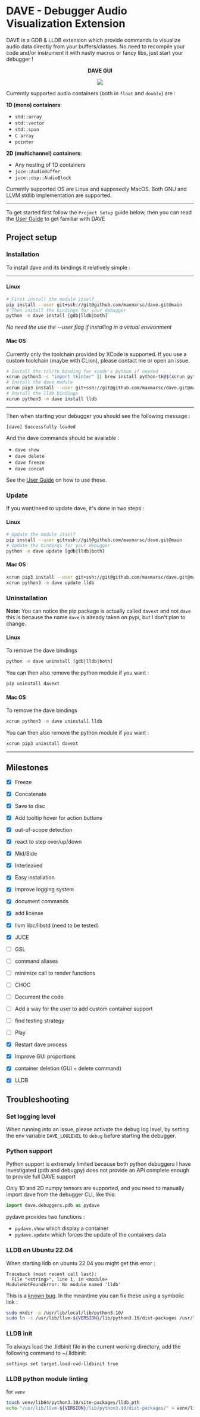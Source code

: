 # DAVE - Debugger Audio Visualization Extension
DAVE is a GDB & LLDB extension which provide commands to visualize audio data
directly from your buffers/classes. No need to recompile your code and/or instrument
it with nasty macros or fancy libs, just start your debugger !

<p align="center">
    <b> DAVE GUI </b>
</p>
<p align="center">
    <img src=".pictures/phase.png">
</p>

Currently supported audio containers (both in `float` and `double`) are :

__1D (mono) containers__:
- `std::array`
- `std::vector`
- `std::span`
- `C array`
- `pointer`

__2D (multichannel) containers__:
- Any nesting of 1D containers
- `juce::AudioBuffer`
- `juce::dsp::AudioBlock`

Currently supported OS are Linux and supposedly MacOS. Both GNU and LLVM stdlib
implementation are supported.

---

To get started first follow the `Project Setup` guide below, then you can read 
the [User Guide](USER_GUIDE.md) to get familiar with DAVE

## Project setup
### Installation
To install dave and its bindings it relatively simple :

---
#### Linux
```bash
# First install the module itself
pip install --user git+ssh://git@github.com/maxmarsc/dave.git@main
# Then install the bindings for your debugger
python -m dave install [gdb|lldb|both]
```

*No need the use the --user flag if installing in a virtual environment*

#### Mac OS
Currently only the toolchain provided by XCode is supported. If you use a custom
toolchain (maybe with CLion), please contact me or open an issue.
```bash
# Install the tcl/tk binding for xcode's python if needed
xcrun python3 -c "import tkinter" || brew install python-tk@$(xcrun python3 --version | grep -oE '[0-9]+\.[0-9]+' | head -n1)
# Install the dave module
xcrun pip3 install --user git+ssh://git@github.com/maxmarsc/dave.git@main
# Install the lldb bindings
xcrun python3 -m dave install lldb
```

---

Then when starting your debugger you should see the following message :
```
[dave] Successfully loaded
```

And the dave commands should be available :
 - `dave show`
 - `dave delete`
 - `dave freeze`
 - `dave concat`

See the [User Guide](USER_GUIDE.md) on how to use these.

### Update
If you want/need to update dave, it's done in two steps :

#### Linux
```bash
# Update the module itself
pip install --user git+ssh://git@github.com/maxmarsc/dave.git@main
# Update the bindings for your debugger
python -m dave update [gdb|lldb|both]
```

#### Mac OS
```bash
xcrun pip3 install --user git+ssh://git@github.com/maxmarsc/dave.git@main
xcrun python3 -m dave update lldb
```

### Uninstallation
**Note:** You can notice the pip package is actually called `davext` and not `dave`
this is because the name `dave` is already taken on pypi, but I don't plan to change.

#### Linux
To remove the dave bindings
```bash
python -m dave uninstall [gdb|lldb|both]
```

You can then also remove the python module if you want : 
```bash
pip uninstall davext
```

#### Mac OS
To remove the dave bindings
```bash
xcrun python3 -m dave uninstall lldb
```

You can then also remove the python module if you want : 
```bash
xcrun pip3 uninstall davext
```
---


## Milestones
- [x] Freeze
- [x] Concatenate 
- [x] Save to disc
- [x] Add tooltip hover for action buttons
- [x] out-of-scope detection
- [x] react to step over/up/down
- [x] Mid/Side
- [x] Interleaved 
- [x] Easy installation
- [x] improve logging system
- [x] document commands
- [x] add license
- [x] llvm libc/libstd (need to be tested)
- [x] JUCE 
- [ ] GSL
- [ ] command aliases
- [ ] minimize call to render functions
- [ ] CHOC 
- [ ] Document the code
- [ ] Add a way for the user to add custom container support
- [ ] find testing strategy
- [ ] Play 
- [x] Restart dave process 
- [x] Improve GUI proportions
- [x] container deletion (GUI + delete command)
- [x] LLDB





## Troubleshooting

### Set logging level
When running into an issue, please activate the debug log level, by setting
the env variable `DAVE_LOGLEVEL` to `debug` before starting the debugger.

### Python support
Python support is extremely limited because both python debuggers I have investigated
(pdb and debugpy) does not provide an API complete enough to provide full DAVE support

Only 1D and 2D numpy tensors are supported, and you need to manually import dave
from the debugger CLI, like this:
```py
import dave.debuggers.pdb as pydave
```

pydave provides two functions :
 - `pydave.show` which display a container
 - `pydave.update` which forces the update of the containers data


### LLDB on Ubuntu 22.04
When starting lldb on ubuntu 22.04 you might get this error :
```
Traceback (most recent call last):
  File "<string>", line 1, in <module>
ModuleNotFoundError: No module named 'lldb'
```

This is a [known bug](https://bugs.launchpad.net/ubuntu/+source/llvm-defaults/+bug/1972855). In the meantime you can fix these using a symbolic link :
```bash
sudo mkdir -p /usr/lib/local/lib/python3.10/
sudo ln -s /usr/lib/llvm-${VERSION}/lib/python3.10/dist-packages /usr/lib/local/lib/python3.10/dist-packages
```

### LLDB init
To always load the .lldbinit file in the current working directory, add the following command to ~/.lldbinit:
```
settings set target.load-cwd-lldbinit true
```

### LLDB python module linting
for `venv`
```bash
touch venv/lib64/python3.10/site-packages/lldb.pth
echo "/usr/lib/llvm-${VERSION}/lib/python3.10/dist-packages/" > venv/lib64/python3.10/site-packages/lldb.pth
```